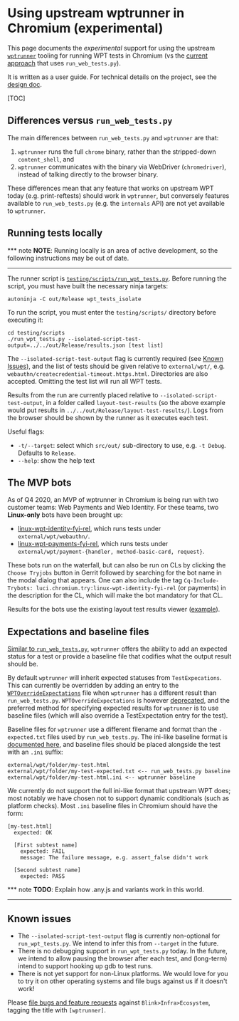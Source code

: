 # Using upstream wptrunner in Chromium (experimental)

This page documents the *experimental* support for using the upstream
[`wptrunner`](https://github.com/web-platform-tests/wpt/tree/master/tools/wptrunner/)
tooling for running WPT tests in Chromium (vs the [current
approach](web_platform_tests.md#Running-tests) that uses `run_web_tests.py`).

It is written as a user guide. For technical details on the project, see the
[design doc](https://docs.google.com/document/d/1Pq5fxR1t2JzOVPynqeRpRS4bM4QO_Z1um0Q_RiR5ETA/edit).

[TOC]

## Differences versus `run_web_tests.py`

The main differences between `run_web_tests.py` and `wptrunner` are that:

1. `wptrunner` runs the full `chrome` binary, rather than the stripped-down
   `content_shell`, and
1. `wptrunner` communicates with the binary via WebDriver (`chromedriver`),
   instead of talking directly to the browser binary.

These differences mean that any feature that works on upstream WPT today (e.g.
print-reftests) should work in `wptrunner`, but conversely features available to
`run_web_tests.py` (e.g. the `internals` API) are not yet available to
`wptrunner`.

## Running tests locally

*** note
**NOTE**: Running locally is an area of active development, so the following
instructions may be out of date.
***

The runner script is
[`testing/scripts/run_wpt_tests.py`](https://source.chromium.org/chromium/chromium/src/+/master:testing/scripts/run_wpt_tests.py).
Before running the script, you must have built the necessary ninja targets:

```
autoninja -C out/Release wpt_tests_isolate
```

To run the script, you must enter the `testing/scripts/` directory before
executing it:

```
cd testing/scripts
./run_wpt_tests.py --isolated-script-test-output=../../out/Release/results.json [test list]
```

The `--isolated-script-test-output` flag is currently required (see [Known
Issues](#known-issues)), and the list of tests should be given relative to
`external/wpt/`, e.g. `webauthn/createcredential-timeout.https.html`.
Directories are also accepted. Omitting the test list will run all WPT tests.

Results from the run are currently placed relative to
`--isolated-script-test-output`, in a folder called `layout-test-results` (so
the above example would put results in `../../out/Release/layout-test-results/`).
Logs from the browser should be shown by the runner as it executes each test.

Useful flags:

* `-t/--target`: select which `src/out/` sub-directory to use, e.g. `-t Debug`.
  Defaults to `Release`.
* `--help`: show the help text

## The MVP bots

As of Q4 2020, an MVP of wptrunner in Chromium is being run with two customer
teams: Web Payments and Web Identity. For these teams, two **Linux-only** bots
have been brought up:

* [linux-wpt-identity-fyi-rel](https://ci.chromium.org/p/chromium/builders/ci/linux-wpt-identity-fyi-rel),
  which runs tests under `external/wpt/webauthn/`.
* [linux-wpt-payments-fyi-rel](https://ci.chromium.org/p/chromium/builders/ci/linux-wpt-payments-fyi-rel),
  which runs tests under `external/wpt/payment-{handler, method-basic-card,
  request}`.

These bots run on the waterfall, but can also be run on CLs by clicking the
`Choose Tryjobs` button in Gerrit followed by searching for the bot name in the
modal dialog that appears. One can also include the tag `Cq-Include-Trybots:
luci.chromium.try:linux-wpt-identity-fyi-rel` (or payments) in the description
for the CL, which will make the bot mandatory for that CL.

Results for the bots use the existing layout test results viewer
([example](https://test-results.appspot.com/data/layout_results/linux-wpt-identity-fyi-rel/201/wpt_tests_suite/layout-test-results/results.html)).

## Expectations and baseline files

[Similar to `run_web_tests.py`](web_test_expectations.md), `wptrunner` offers
the ability to add an expected status for a test or provide a baseline file that
codifies what the output result should be.

By default `wptrunner` will inherit expected statuses from `TestExpecations`.
This can currently be overridden by adding an entry to the
[`WPTOverrideExpectations`](https://source.chromium.org/chromium/chromium/src/+/master:third_party/blink/web_tests/WPTOverrideExpectations)
file when `wptrunner` has a different result than `run_web_tests.py`.
`WPTOverrideExpectations` is however [deprecated](https://crbug.com/1035911),
and the preferred method for specifying expected results for `wptrunner` is to
use baseline files (which will also override a TestExpectation entry for the
test).

Baseline files for `wptrunner` use a different filename and format than
the `-expected.txt` files used by `run_web_tests.py`. The ini-like baseline format is
[documented here](https://web-platform-tests.org/tools/wptrunner/docs/expectation.html),
and baseline files should be placed alongside the test with an `.ini` suffix:

```
external/wpt/folder/my-test.html
external/wpt/folder/my-test-expected.txt <-- run_web_tests.py baseline
external/wpt/folder/my-test.html.ini <-- wptrunner baseline
```

We currently do not support the full ini-like format that upstream WPT does;
most notably we have chosen not to support dynamic conditionals (such as
platform checks). Most `.ini` baseline files in Chromium should have the form:

```
[my-test.html]
  expected: OK

  [First subtest name]
    expected: FAIL
    message: The failure message, e.g. assert_false didn't work

  [Second subtest name]
    expected: PASS
```

*** note
**TODO**: Explain how .any.js and variants work in this world.
***

## Known issues

* The `--isolated-script-test-output` flag is currently non-optional for
  `run_wpt_tests.py`. We intend to infer this from `--target` in the future.
* There is no debugging support in `run_wpt_tests.py` today. In the future, we
  intend to allow pausing the browser after each test, and (long-term) intend to
  support hooking up gdb to test runs.
* There is not yet support for non-Linux platforms. We would love for you to try
  it on other operating systems and file bugs against us if it doesn't work!

Please [file bugs and feature requests](https://crbug.com/new) against
`Blink>Infra>Ecosystem`, tagging the title with `[wptrunner]`.
